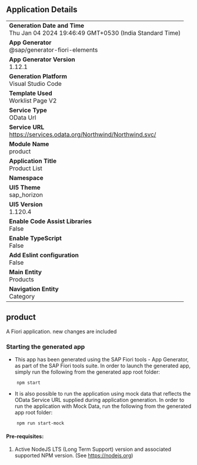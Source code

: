 ## Application Details
|               |
| ------------- |
|**Generation Date and Time**<br>Thu Jan 04 2024 19:46:49 GMT+0530 (India Standard Time)|
|**App Generator**<br>@sap/generator-fiori-elements|
|**App Generator Version**<br>1.12.1|
|**Generation Platform**<br>Visual Studio Code|
|**Template Used**<br>Worklist Page V2|
|**Service Type**<br>OData Url|
|**Service URL**<br>https://services.odata.org/Northwind/Northwind.svc/
|**Module Name**<br>product|
|**Application Title**<br>Product List|
|**Namespace**<br>|
|**UI5 Theme**<br>sap_horizon|
|**UI5 Version**<br>1.120.4|
|**Enable Code Assist Libraries**<br>False|
|**Enable TypeScript**<br>False|
|**Add Eslint configuration**<br>False|
|**Main Entity**<br>Products|
|**Navigation Entity**<br>Category|

## product

A Fiori application. new changes are included

### Starting the generated app

-   This app has been generated using the SAP Fiori tools - App Generator, as part of the SAP Fiori tools suite.  In order to launch the generated app, simply run the following from the generated app root folder:

```
    npm start
```

- It is also possible to run the application using mock data that reflects the OData Service URL supplied during application generation.  In order to run the application with Mock Data, run the following from the generated app root folder:

```
    npm run start-mock
```

#### Pre-requisites:

1. Active NodeJS LTS (Long Term Support) version and associated supported NPM version.  (See https://nodejs.org)


